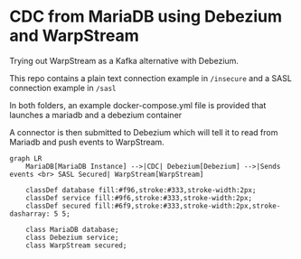# CDC from MariaDB using Debezium and WarpStream

Trying out WarpStream as a Kafka alternative with Debezium.

This repo contains a plain text connection example in `/insecure` and a SASL connection example in `/sasl`

In both folders, an example docker-compose.yml file is provided that launches a mariadb and a debezium container

A connector is then submitted to Debezium which will tell it to read from Mariadb and push events to WarpStream.

```mermaid
graph LR
    MariaDB[MariaDB Instance] -->|CDC| Debezium[Debezium] -->|Sends events <br> SASL Secured| WarpStream[WarpStream]

    classDef database fill:#f96,stroke:#333,stroke-width:2px;
    classDef service fill:#9f6,stroke:#333,stroke-width:2px;
    classDef secured fill:#6f9,stroke:#333,stroke-width:2px,stroke-dasharray: 5 5;

    class MariaDB database;
    class Debezium service;
    class WarpStream secured;
```
